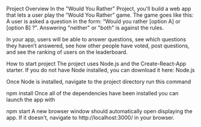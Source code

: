 Project Overview
In the "Would You Rather" Project, you'll build a web app that lets a user play the “Would You Rather” game. The game goes like this: A user is asked a question in the form: “Would you rather [option A] or [option B] ?”. Answering "neither" or "both" is against the rules.

In your app, users will be able to answer questions, see which questions they haven’t answered, see how other people have voted, post questions, and see the ranking of users on the leaderboard.

How to start project
The project uses Node.js and the Create-React-App starter. If you do not have Node installed, you can download it here: Node.js

Once Node is installed, navigate to the project directory run this command

npm install
Once all of the dependencies have been installed you can launch the app with

npm start
A new browser window should automatically open displaying the app. If it doesn't, navigate to http://localhost:3000/ in your browser.